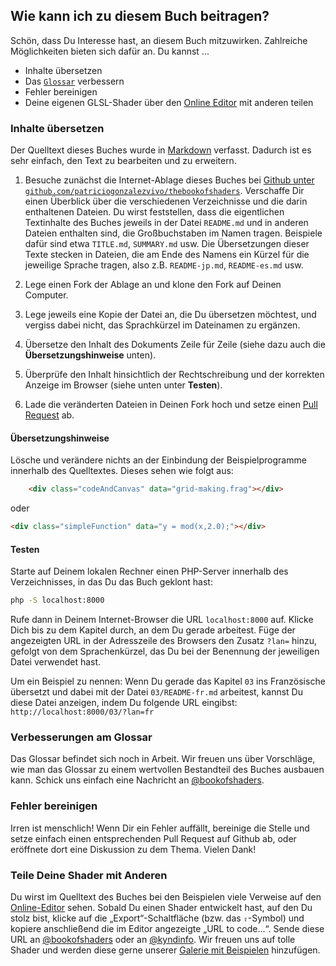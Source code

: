 ## Wie kann ich zu diesem Buch beitragen?

Schön, dass Du Interesse hast, an diesem Buch mitzuwirken. Zahlreiche Möglichkeiten bieten sich dafür an. Du kannst ...

- Inhalte übersetzen
- Das [```Glossar```](https://github.com/patriciogonzalezvivo/thebookofshaders/tree/master/glossary) verbessern
- Fehler bereinigen
- Deine eigenen GLSL-Shader über den [Online Editor](http://editor.thebookofshaders.com/) mit anderen teilen

### Inhalte übersetzen

Der Quelltext dieses Buches wurde in [Markdown](https://daringfireball.net/projects/markdown/syntax) verfasst. Dadurch ist es sehr einfach, den Text zu bearbeiten und zu erweitern.

1. Besuche zunächst die Internet-Ablage dieses Buches bei [Github unter ```github.com/patriciogonzalezvivo/thebookofshaders```](https://github.com/patriciogonzalezvivo/thebookofshaders). Verschaffe Dir einen Überblick über die verschiedenen Verzeichnisse und die darin enthaltenen Dateien. Du wirst feststellen, dass die eigentlichen Textinhalte des Buches jeweils in der Datei ```README.md``` und in anderen Dateien enthalten sind, die Großbuchstaben im Namen tragen. Beispiele dafür sind etwa ```TITLE.md```, ```SUMMARY.md``` usw. Die Übersetzungen dieser Texte stecken in Dateien, die am Ende des Namens ein Kürzel für die jeweilige Sprache tragen, also z.B. ```README-jp.md```, ```README-es.md``` usw.

2. Lege einen Fork der Ablage an und klone den Fork auf Deinen Computer.

3. Lege jeweils eine Kopie der Datei an, die Du übersetzen möchtest, und vergiss dabei nicht, das Sprachkürzel im Dateinamen zu ergänzen.

4. Übersetze den Inhalt des Dokuments Zeile für Zeile (siehe dazu auch die **Übersetzungshinweise** unten).

5. Überprüfe den Inhalt hinsichtlich der Rechtschreibung und der korrekten Anzeige im Browser (siehe unten unter **Testen**).

6. Lade die veränderten Dateien in Deinen Fork hoch und setze einen [Pull Request](https://help.github.com/articles/using-pull-requests/) ab.

#### Übersetzungshinweise

Lösche und verändere nichts an der Einbindung der Beispielprogramme innerhalb des Quelltextes. Dieses sehen wie folgt aus:

```html
    <div class="codeAndCanvas" data="grid-making.frag"></div>
```

oder

```html
<div class="simpleFunction" data="y = mod(x,2.0);"></div>
```

#### Testen

Starte auf Deinem lokalen Rechner einen PHP-Server innerhalb des Verzeichnisses, in das Du das Buch geklont hast:

```bash
php -S localhost:8000
```

Rufe dann in Deinem Internet-Browser die URL ```localhost:8000``` auf. Klicke Dich bis zu dem Kapitel durch, an dem Du gerade arbeitest. Füge der angezeigten URL in der Adresszeile des Browsers den Zusatz ```?lan=``` hinzu, gefolgt von dem Sprachenkürzel, das Du bei der Benennung der jeweiligen Datei verwendet hast. 

Um ein Beispiel zu nennen: Wenn Du gerade das Kapitel ```03``` ins Französische übersetzt und dabei mit der Datei ```03/README-fr.md``` arbeitest, kannst Du diese Datei anzeigen, indem Du folgende URL eingibst: ```http://localhost:8000/03/?lan=fr```

### Verbesserungen am Glossar

Das Glossar befindet sich noch in Arbeit. Wir freuen uns über Vorschläge, wie man das Glossar zu einem wertvollen Bestandteil des Buches ausbauen kann. Schick uns einfach eine Nachricht an [@bookofshaders](https://twitter.com/bookofshaders).

### Fehler bereinigen

Irren ist menschlich! Wenn Dir ein Fehler auffällt, bereinige die Stelle und setze einfach einen entsprechenden Pull Request auf Github ab, oder eröffnete dort eine Diskussion zu dem Thema. Vielen Dank!

### Teile Deine Shader mit Anderen

Du wirst im Quelltext des Buches bei den Beispielen viele Verweise auf den [Online-Editor](http://editor.thebookofshaders.com/) sehen. 
Sobald Du einen Shader entwickelt hast, auf den Du stolz bist, klicke auf die „Export“-Schaltfläche (bzw. das ```⇪```-Symbol) und kopiere anschließend die im Editor angezeigte „URL to code...“. Sende diese URL an [@bookofshaders](https://twitter.com/bookofshaders) oder an [@kyndinfo](https://twitter.com/kyndinfo). Wir freuen uns auf tolle Shader und werden diese gerne unserer [Galerie mit Beispielen](https://thebookofshaders.com/examples/) hinzufügen.



